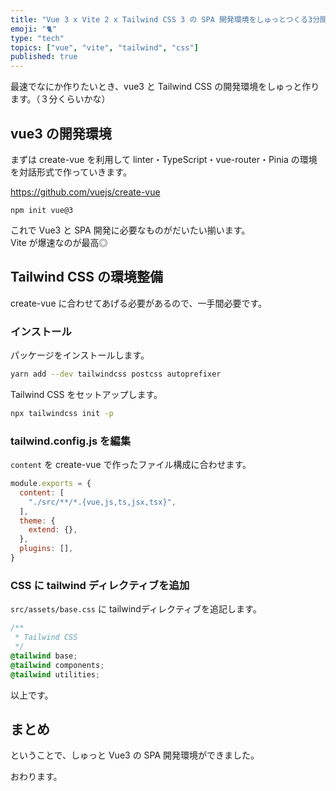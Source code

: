 ```yaml
---
title: "Vue 3 x Vite 2 x Tailwind CSS 3 の SPA 開発環境をしゅっとつくる3分間"
emoji: "🐈"
type: "tech"
topics: ["vue", "vite", "tailwind", "css"]
published: true
---
```


最速でなにか作りたいとき、vue3 と Tailwind CSS の開発環境をしゅっと作ります。（３分くらいかな）

## vue3 の開発環境

まずは create-vue を利用して linter・TypeScript・vue-router・Pinia の環境を対話形式で作っていきます。

https://github.com/vuejs/create-vue

```bath
npm init vue@3
```

これで Vue3 と SPA 開発に必要なものがだいたい揃います。  
Vite が爆速なのが最高◎

## Tailwind CSS の環境整備

create-vue に合わせてあげる必要があるので、一手間必要です。

### インストール

パッケージをインストールします。

```bash
yarn add --dev tailwindcss postcss autoprefixer
```

Tailwind CSS をセットアップします。

```bash
npx tailwindcss init -p
```

### tailwind.config.js を編集

`content` を create-vue で作ったファイル構成に合わせます。

```js:tailwind.config.js
module.exports = {
  content: [
    "./src/**/*.{vue,js,ts,jsx,tsx}",
  ],
  theme: {
    extend: {},
  },
  plugins: [],
}
```

### CSS に tailwind ディレクティブを追加

`src/assets/base.css` に tailwindディレクティブを追記します。

```css:src/assets/base.css
/**
 * Tailwind CSS
 */
@tailwind base;
@tailwind components;
@tailwind utilities;
```

以上です。

## まとめ

ということで、しゅっと Vue3 の SPA 開発環境ができました。

おわります。
